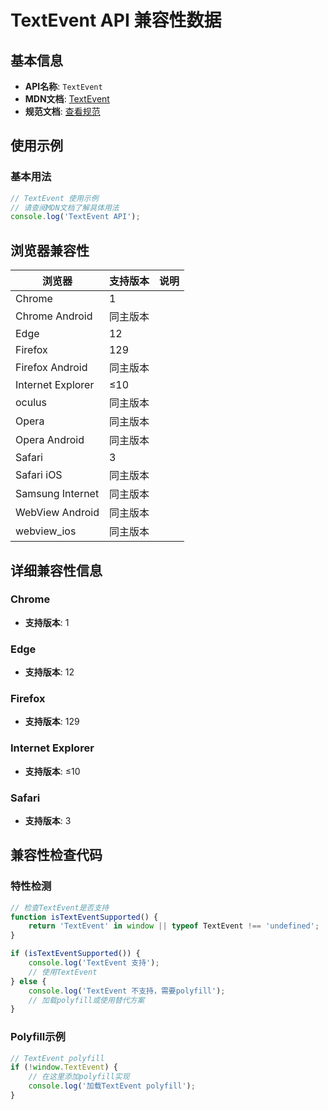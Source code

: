 # TextEvent API 兼容性数据

## 基本信息

- **API名称**: `TextEvent`
- **MDN文档**: [TextEvent](https://developer.mozilla.org/docs/Web/API/TextEvent)
- **规范文档**: [查看规范](https://w3c.github.io/uievents/#legacy-textevent-events)

## 使用示例

### 基本用法

```javascript
// TextEvent 使用示例
// 请查阅MDN文档了解具体用法
console.log('TextEvent API');
```

## 浏览器兼容性

| 浏览器 | 支持版本 | 说明 |
|--------|----------|------|
| Chrome | 1 |  |
| Chrome Android | 同主版本 |  |
| Edge | 12 |  |
| Firefox | 129 |  |
| Firefox Android | 同主版本 |  |
| Internet Explorer | ≤10 |  |
| oculus | 同主版本 |  |
| Opera | 同主版本 |  |
| Opera Android | 同主版本 |  |
| Safari | 3 |  |
| Safari iOS | 同主版本 |  |
| Samsung Internet | 同主版本 |  |
| WebView Android | 同主版本 |  |
| webview_ios | 同主版本 |  |

## 详细兼容性信息

### Chrome

- **支持版本**: 1

### Edge

- **支持版本**: 12

### Firefox

- **支持版本**: 129

### Internet Explorer

- **支持版本**: ≤10

### Safari

- **支持版本**: 3

## 兼容性检查代码

### 特性检测

```javascript
// 检查TextEvent是否支持
function isTextEventSupported() {
    return 'TextEvent' in window || typeof TextEvent !== 'undefined';
}

if (isTextEventSupported()) {
    console.log('TextEvent 支持');
    // 使用TextEvent
} else {
    console.log('TextEvent 不支持，需要polyfill');
    // 加载polyfill或使用替代方案
}
```

### Polyfill示例

```javascript
// TextEvent polyfill
if (!window.TextEvent) {
    // 在这里添加polyfill实现
    console.log('加载TextEvent polyfill');
}
```

